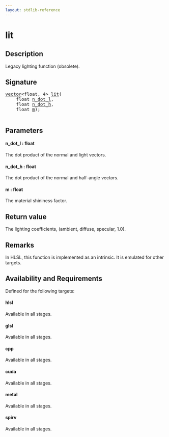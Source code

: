 ```yaml
---
layout: stdlib-reference
---
```


# lit

## Description

Legacy lighting function (obsolete).




## Signature 

<pre>
<a href="index.html" class="code_type">vector</a>&lt;<span class="code_keyword">float</span>, 4&gt; <a href="lit.html">lit</a>(
    <span class="code_keyword">float</span> <a href="lit.html#decl-n_dot_l" class="code_param">n_dot_l</a>,
    <span class="code_keyword">float</span> <a href="lit.html#decl-n_dot_h" class="code_param">n_dot_h</a>,
    <span class="code_keyword">float</span> <a href="lit.html#decl-m" class="code_param">m</a>);

</pre>

## Parameters

####  <a id="decl-n_dot_l"></a>n\_dot\_l  : float
The dot product of the normal and light vectors.

####  <a id="decl-n_dot_h"></a>n\_dot\_h  : float
The dot product of the normal and half-angle vectors.

####  <a id="decl-m"></a>m  : float
The material shininess factor.


## Return value
The lighting coefficients, (ambient, diffuse, specular, 1.0).

## Remarks
In HLSL, this function is implemented as an intrinsic. It is emulated for other targets.

## Availability and Requirements

Defined for the following targets:

#### hlsl
Available in all stages.

#### glsl
Available in all stages.

#### cpp
Available in all stages.

#### cuda
Available in all stages.

#### metal
Available in all stages.

#### spirv
Available in all stages.



